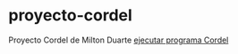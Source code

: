 # proyecto-cordel
Proyecto Cordel de Milton Duarte
<a href="https://marcoeaesteban.github.io/proyecto-cordel/">ejecutar programa Cordel</a>
